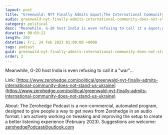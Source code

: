 ```yaml
---
layout: post
title: "Greenwald: NYT Finally Admits &quot;The International Community&quot; Does Not Stand With US On Ukraine"
audio: greenwald-nyt-finally-admits-international-community-does-not-stand-us-ukraine-0
category: political
desc: "Meanwhile, G-20 host India is even refusing to call it a &quot;war&quot;..."
duration: 00:03:22
length: 202
datetime: Fri, 24 Feb 2023 01:00:00 +0000
tags: podcast
guid: greenwald-nyt-finally-admits-international-community-does-not-stand-us-ukraine-0
order: 2
---
```

Meanwhile, G-20 host India is even refusing to call it a &quot;war&quot;...

Link: [https://www.zerohedge.com/political/greenwald-nyt-finally-admits-international-community-does-not-stand-us-ukraine](https://www.zerohedge.com/political/greenwald-nyt-finally-admits-international-community-does-not-stand-us-ukraine)

About: The Zerohedge Podcast is a non-commercial, automated program, designed to give people a way to get news from Zerohedge in an audio format.  I am actively working on tweaking and improving the setup to create a better listening experience (February 2023).  Suggestions are welcome: [zerohedgePodcast@outlook.com](mailto:zerohedgePodcast@outlook.com)